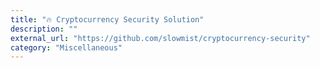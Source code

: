 ```yaml
---
title: "🔥 Cryptocurrency Security Solution"
description: ""
external_url: "https://github.com/slowmist/cryptocurrency-security"
category: "Miscellaneous"
---
```

